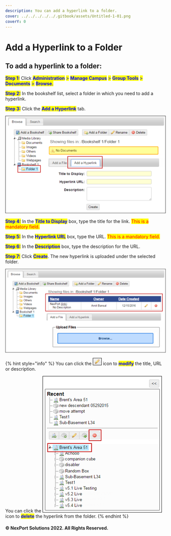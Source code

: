 ```yaml
---
description: You can add a hyperlink to a folder.
cover: ../../../../../.gitbook/assets/Untitled-1-01.png
coverY: 0
---
```


# Add a Hyperlink to a Folder

## To add a hyperlink to a folder:

<mark style="color:blue;">**Step 1:**</mark>  Click <mark style="color:blue;">**Administration**</mark> <mark style="color:blue;"></mark><mark style="color:blue;">></mark> <mark style="color:blue;"></mark><mark style="color:blue;">**Manage Campus**</mark> <mark style="color:blue;"></mark><mark style="color:blue;">></mark> <mark style="color:blue;"></mark><mark style="color:blue;">**Group Tools**</mark> <mark style="color:blue;"></mark><mark style="color:blue;">></mark> <mark style="color:blue;"></mark><mark style="color:blue;">**Documents**</mark> <mark style="color:blue;"></mark><mark style="color:blue;">></mark> <mark style="color:blue;"></mark><mark style="color:blue;">**Browse**</mark><mark style="color:blue;">.</mark>

<mark style="color:blue;">**Step 2:**</mark>  In the bookshelf list, select a folder in which you need to add a hyperlink.

<mark style="color:blue;">**Step 3:**</mark>  Click the <mark style="color:blue;">**Add a Hyperlink**</mark> tab.

![](/.gitbook/assets/Folder_Add_Hyperlink_550x334.png)

<mark style="color:blue;">**Step 4:**</mark>  In the <mark style="color:blue;">**Title to Display**</mark> box, type the title for the link.  <mark style="color:red;background-color:yellow;">This is a mandatory field.</mark>

<mark style="color:blue;">**Step 5:**</mark>  In the <mark style="color:blue;">**Hyperlink URL**</mark> box, type the URL.  <mark style="color:red;background-color:yellow;">This is a mandatory field.</mark>

<mark style="color:blue;">**Step 6:**</mark>  In the <mark style="color:blue;">**Description**</mark> box, type the description for the URL.

<mark style="color:blue;">**Step 7:**</mark>  Click <mark style="color:blue;">**Create**</mark>. The new hyperlink is uploaded under the selected folder.

![](/.gitbook/assets/Folder_Add_Hyperlink%201_550x287.png)

{% hint style="info" %}
You can click the ![](/.gitbook/assets/Edit.png) icon to <mark style="color:blue;">**modify**</mark> the title, URL or description.

You can click the ![](/.gitbook/assets/Delete.png) icon to <mark style="color:blue;">**delete**</mark> the hyperlink from the folder.
{% endhint %}

#### © NexPort Solutions 2022. All Rights Reserved.
